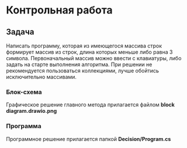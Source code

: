 # Контрольная работа

## Задача

Написать программу, которая из имеющегося массива строк формирует массив из строк, длина которых меньше либо равна 3 символа. Первоначальный массив можно ввести с клавиатуры, либо задать на старте выполнения алгоритма. При решении не рекомендуется пользоваться коллекциями, лучше обойтись исключительно массивами.








### Блок-схема 

Графическое решение главного метода прилагается файлом **block diagram.drawio.png**

### Программа 

Программное решение прилагается папкой **Decision/Program.cs**


